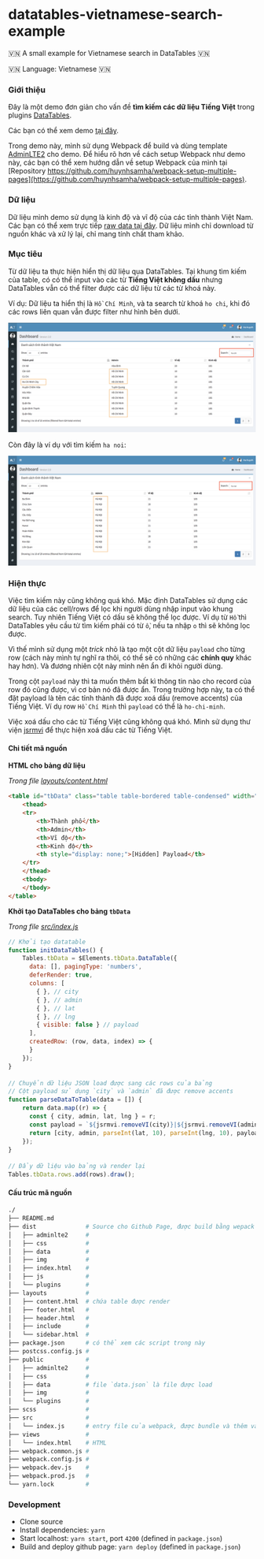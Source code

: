 # datatables-vietnamese-search-example

🇻🇳 A small example for Vietnamese search in DataTables 🇻🇳

🇻🇳 Language: Vietnamese 🇻🇳

### Giới thiệu

Đây là một demo đơn giản cho vấn đề **tìm kiếm các dữ liệu Tiếng Việt** trong plugins [DataTables](https://datatables.net/).

Các bạn có thể xem demo [tại đây](https://huynhsamha.github.io/datatables-vietnamese-search-example/).

Trong demo này, mình sử dụng Webpack để build và dùng template [AdminLTE2](https://adminlte.io/themes/AdminLTE/index2.html) cho demo. Để hiểu rõ hơn về cách setup Webpack như demo này, các bạn có thể xem hướng dẫn về setup Webpack của mình tại [Repository https://github.com/huynhsamha/webpack-setup-multiple-pages](https://github.com/huynhsamha/webpack-setup-multiple-pages).

### Dữ liệu

Dữ liệu mình demo sử dụng là kinh độ và vĩ độ của các tỉnh thành Việt Nam. Các bạn có thể xem trực tiếp [raw data tại đây](https://github.com/huynhsamha/datatables-vietnamese-search-example/blob/master/public/data/data.json). Dữ liệu mình chỉ download từ nguồn khác và xử lý lại, chỉ mang tính chất tham khảo.

### Mục tiêu

Từ dữ liệu ta thực hiện hiển thị dữ liệu qua DataTables. Tại khung tìm kiếm của table, có có thể input vào các từ **Tiếng Việt không dấu** nhưng DataTables vẫn có thể filter được các dữ liệu từ các từ khoá này.

Ví dụ: Dữ liệu ta hiển thị là `Hồ Chí Minh`, và ta search từ khoá `ho chi`, khi đó các rows liên quan vẫn được filter như hình bên dưới.

<img src="https://github.com/huynhsamha/datatables-vietnamese-search-example/blob/master/screenshots/ho-chi.png">

Còn đây là ví dụ với tìm kiếm `ha noi`:

<img src="https://github.com/huynhsamha/datatables-vietnamese-search-example/blob/master/screenshots/ha-noi.png">

### Hiện thực

Việc tìm kiếm này cũng không quá khó. Mặc định DataTables sử dụng các dữ liệu của các cell/rows để lọc khi người dùng nhập input vào khung search. Tuy nhiên Tiếng Việt có dấu sẽ không thể lọc được. Ví dụ từ `Hồ` thì DataTables yêu cầu từ tìm kiếm phải có từ `ồ`, nếu ta nhập `o` thì sẽ không lọc được.

Vì thế mình sử dụng một *trick* nhỏ là tạo một cột dữ liệu `payload` cho từng row (cách này mình tự nghĩ ra thôi, có thể sẽ có những các **chính quy** khác hay hơn). Và đương nhiên cột này mình nên ẩn đi khỏi người dùng.

Trong cột `payload` này thì ta muốn thêm bất kì thông tin nào cho record của row đó cũng được, vì cơ bản nó đã được ẩn. Trong trường hợp này, ta có thể đặt payload là tên các tỉnh thành đã được xoá dấu (remove accents) của Tiếng Việt. Ví dụ row `Hồ Chí Minh` thì `payload` có thể là `ho-chi-minh`.

Việc xoá dấu cho các từ Tiếng Việt cũng không quá khó. Mình sử dụng thư viện [jsrmvi](https://www.npmjs.com/package/jsrmvi) để thực hiện xoá dấu các từ Tiếng Việt.

#### Chi tiết mã nguồn

**HTML cho bảng dữ liệu**

*Trong file [layouts/content.html](https://github.com/huynhsamha/datatables-vietnamese-search-example/blob/master/layouts/content.html)*

```html
<table id="tbData" class="table table-bordered table-condensed" width="100%">
	<thead>
	<tr>
		<th>Thành phố</th>
		<th>Admin</th>
		<th>Vĩ độ</th>
		<th>Kinh độ</th>
		<th style="display: none;">[Hidden] Payload</th>
	</tr>
	</thead>
	<tbody>
	</tbody>
</table>
```

**Khởi tạo DataTables cho bảng `tbData`**

*Trong file [src/index.js](https://github.com/huynhsamha/datatables-vietnamese-search-example/blob/master/src/index.js)*

```js
// Khởi tạo datatable
function initDataTables() {
    Tables.tbData = $Elements.tbData.DataTable({
      data: [], pagingType: 'numbers',
      deferRender: true,
      columns: [
        { }, // city
        { }, // admin
        { }, // lat
        { }, // lng
        { visible: false } // payload
      ],
      createdRow: (row, data, index) => {
      }
    });
}

// Chuyển dữ liệu JSON load được sang các rows của bảng
// Cột payload sử dụng `city` và `admin` đã được remove accents
function parseDataToTable(data = []) {
    return data.map((r) => {
      const { city, admin, lat, lng } = r;
      const payload = `${jsrmvi.removeVI(city)}|${jsrmvi.removeVI(admin)}`;
      return [city, admin, parseInt(lat, 10), parseInt(lng, 10), payload];
    });
}

// Đẩy dữ liệu vào bảng và render lại
Tables.tbData.rows.add(rows).draw();
```

#### Cấu trúc mã nguồn

```bash
./
├── README.md
├── dist              # Source cho Github Page, được build bằng wepack
│   ├── adminlte2     #
│   ├── css           #
│   ├── data          #
│   ├── img           #
│   ├── index.html    #
│   ├── js            #
│   └── plugins       #
├── layouts           # 
│   ├── content.html  # chứa table được render
│   ├── footer.html   #
│   ├── header.html   #
│   ├── include       #
│   └── sidebar.html  #
├── package.json      # có thể xem các script trong này
├── postcss.config.js #
├── public            #
│   ├── adminlte2     #
│   ├── css           #
│   ├── data          # file `data.json` là file được load
│   ├── img           #
│   └── plugins       #
├── scss              #
├── src               #
│   └── index.js      # entry file của webpack, được bundle và thêm vào index.html trong dist
├── views             #
│   └── index.html    # HTML
├── webpack.common.js #
├── webpack.config.js #
├── webpack.dev.js    #
├── webpack.prod.js   #
└── yarn.lock         #
```

### Development

+ Clone source
+ Install dependencies: `yarn`
+ Start localhost: `yarn start`, port `4200` (defined in `package.json`)
+ Build and deploy github page: `yarn deploy` (defined in `package.json`)
